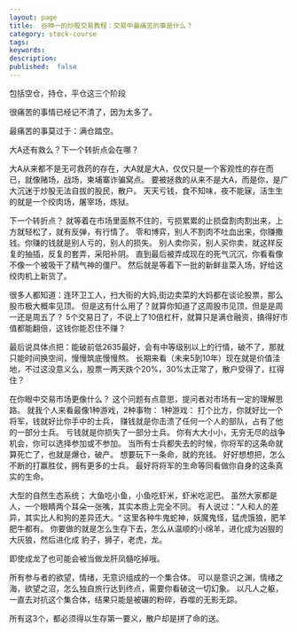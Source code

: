 ```yaml
---
layout: page
title:  谷神一的炒股交易教程：交易中最痛苦的事是什么？
category: stock-course
tags:
keywords:
description:  
published:  false
---
```


包括空仓，持仓，平仓这三个阶段

很痛苦的事情已经记不清了，因为太多了。

最痛苦的事莫过于：满仓踏空。

大A还有救么？下一个转折点会在哪？

大A从来都不是无可救药的存在，大A就是大A，仅仅只是一个客观性的存在而已，就像赌场，战场，柬埔寨诈骗窝点。
要被拯救的从来不是大A，而是你，是广大沉迷于炒股无法自拔的股民，散户。
天天亏钱，食不知味，夜不能寐，活生生的就是一个绞肉场，屠宰场，炼狱。

下一个转折点？
就等着在市场里面熬不住的，亏损累累的止损盘割肉割出来，上方就轻松了，就有反弹，有行情了。
零和博弈，别人不割肉不吐血出来，你赚撒钱。你赚的钱就是别人亏的，别人的损失。
别人卖你买，别人买你卖，就这样反复的抽插，反复的套弄，采阳补阴。
直到最后被弄成现在的死气沉沉，你看看像不像一个被吸干了精气神的僵尸。
然后就是等着下一批的新鲜韭菜入场，好给这绞肉机上新货了。

很多人都知道：连环卫工人，扫大街的大妈,街边卖菜的大妈都在谈论股票，那么股市极大概率见顶。
但是这有什么用了？就算你知道了这周股市见顶，但是是周一还是周五了？
5个交易日了，不说上了10倍杠杆，就算只是满仓融资，搞得好市值都能翻倍，这钱你能忍住不赚？

最后说具体点把：能破前低2635最好，会有中等级别以上的行情，破不了，那就只能时间换空间，慢慢筑底慢慢熬。
长期来看（未来5到10年）现在就是价值洼地，不过这没意义么，股票一两天跌个20%，30%太正常了，散户受得了，扛得住？

在你眼中交易市场更像什么？
这个问题有点意思，提问者对市场有一定的理解思路。
就我个人来看最像1种游戏，2种事物：
1种游戏：
打个比方，你就好比一个将军，钱就好比你手中的士兵，
赚钱就是你击溃了任何一个人的部队，占有了他的一部分士兵。
亏钱就是你损失了一部分士兵。
你有大大小小，无穷无尽的战争机会，你可以选择参加或不参加。
当所有士兵都失去的时候，你将军的这条命就算死亡了，也就是爆仓，破产。
想要玩下一条命，就的充钱。
好好想想把，怎么不断的打赢胜仗，拥有更多的士兵。
最好将将军的生命等同看做你自身的这条真实的生命。

大型的自然生态系统；
大鱼吃小鱼，小鱼吃虾米，虾米吃泥巴。
虽然大家都是人，一个眼睛两个耳朵一张嘴，其实本质上完全不同。
有人说过：“人和人的差异，其实比人和狗的差异还大。“
这里各种牛鬼蛇神，妖魔鬼怪，猛虎饿狼，肥羊肥牛都有。
你要做的就是怎么生存下去，怎么从温顺的小绵羊，进化成为凶狠的大灰狼，然后进化成
豹子，狮子，老虎，龙。

即使成龙了也可能会被当做龙肝凤髓吃掉哦。

所有参与者的欲望，情绪，无意识组成的一个集合体。
可以是意识之渊，情绪之海，欲望之沼，怎么独自旅行达到终点，需要你看破这一切幻象。
以凡人之躯，一直去对抗这个集合体，结果只能是被碾的粉碎，吞噬的无影无踪。

所有这3个，都必须得以生存第一要义，散户却是拼了命的送。
